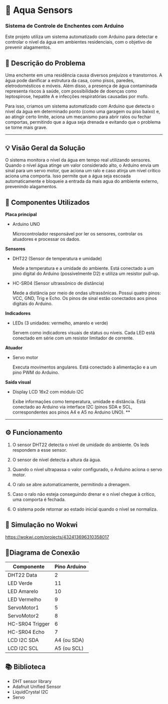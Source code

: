 # :ocean: Aqua Sensors

 
### Sistema de Controle de Enchentes com Arduino
Este projeto utiliza um sistema automatizado com Arduino para detectar e controlar o nível da água em ambientes residenciais, com o objetivo de prevenir alagamentos. 

 

## :pencil: Descrição do Problema 

 

Uma enchente em uma residência causa diversos prejuízos e transtornos. A água pode danificar a estrutura da casa, como pisos, paredes, eletrodomésticos e móveis. Além disso, a presença de água contaminada representa riscos à saúde, com possibilidade de doenças como leptospirose, hepatite A e infecções respiratórias causadas por mofo. 

 

Para isso, criamos um sistema automatizado com Arduino que detecta o nível da água em determinado ponto (como uma garagem ou piso baixo) e, ao atingir certo limite, aciona um mecanismo para abrir ralos ou fechar comportas, permitindo que a água seja drenada e evitando que o problema se torne mais grave. 

 

--- 

 

## :bulb: Visão Geral da Solução 

 

O sistema monitora o nível da água em tempo real utilizando sensores. Quando o nível água atinge um valor considerado alto, o Arduino envia um sinal para um servo motor, que aciona um ralo e caso atinja um nível crítico aciona uma comporta. Isso permite que a água seja escoada automaticamente e bloqueie a entrada da mais agua do ambiente externo, prevenindo alagamentos. 

 

## :wrench: Componentes Utilizados 

 

 **Placa principal**

 - Arduino UNO 

   Microcontrolador responsável por ler os sensores, controlar os atuadores e processar os dados. 

 

 **Sensores**

 

 - DHT22 (Sensor de temperatura e umidade) 

   Mede a temperatura e a umidade do ambiente. Está conectado a um pino digital do Arduino (possivelmente D2) e utiliza um resistor pull-up. 

 

 - HC-SR04 (Sensor ultrassônico de distância) 

    Mede a distância por meio de ondas ultrassônicas. Possui quatro pinos: VCC, GND, Trig e Echo. Os pinos de sinal estão conectados aos pinos digitais do Arduino. 

 

**Indicadores** 

 

 - LEDs (3 unidades: vermelho, amarelo e verde) 

   Servem como indicadores visuais de status ou níveis. Cada LED está conectado em série com um resistor limitador de corrente. 
 

**Atuador**

 

 - Servo motor 

   Executa movimentos angulares. Está conectado à alimentação e a um pino PWM do Arduino. 

 

**Saída visual**

 

 - Display LCD 16x2 com módulo I2C 

   Exibe informações como temperatura, umidade e distância. Está conectado ao Arduino via interface I2C (pinos SDA e SCL, correspondentes aos pinos A4 e A5 no Arduino UNO). **

---

 

## :gear: Funcionamento 

1. O sensor DHT22 detecta o nível de umidade do ambiente. Os leds respondem a esse sensor. 

2. O sensor de nível detecta a altura da água. 

3. Quando o nível ultrapassa o valor configurado, o Arduino aciona o servo motor. 

4. O ralo se abre automaticamente, permitindo a drenagem. 

5. Caso o ralo não esteja conseguindo drenar e o nível chegue à crítico, uma comporta é fechada. 

6. O sistema pode retornar ao estado inicial quando o nível se normaliza.

   
## :test_tube: Simulação no Wokwi 

 
https://wokwi.com/projects/432413696310358017 


## :electric_plug:Diagrama de Conexão

| Componente      | Pino Arduino      |
|-----------------|-------------------|
| DHT22 Data      | 2                 |
| LED Verde       | 11                |
| LED Amarelo     | 10                |
| LED Vermelho    | 9                 |
| ServoMotor1     | 5                 |
| ServoMotor2     | 8                 |
| HC-SR04 Trigger | 6                 |
| HC-SR04 Echo    | 7                 |
| LCD I2C SDA     | A4 (ou SDA)       |
| LCD I2C SCL     | A5 (ou SCL)       |

## 📚 Biblioteca

- DHT sensor library
- Adafruit Unified Sensor
- LiquidCrystal I2C
- Servo


 



 
